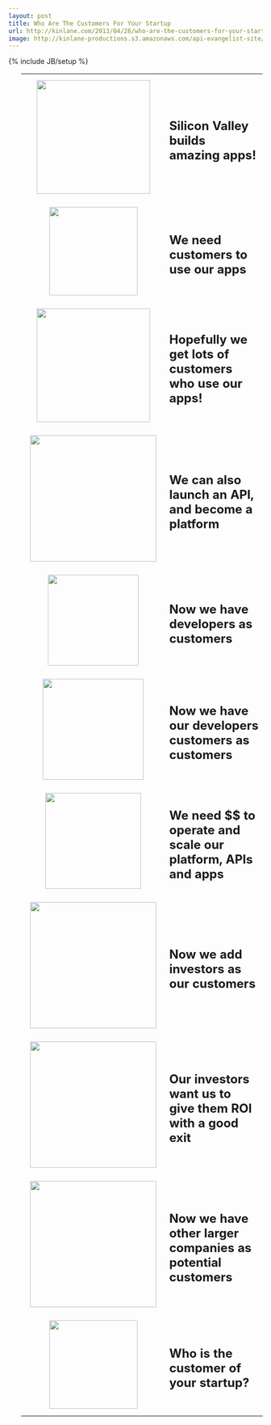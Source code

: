 ```yaml
---
layout: post
title: Who Are The Customers For Your Startup
url: http://kinlane.com/2013/04/26/who-are-the-customers-for-your-startup/
image: http://kinlane-productions.s3.amazonaws.com/api-evangelist-site/blog/bw-question-mark.png
---
```

{% include JB/setup %}
<table style="padding-left: 25px;" cellspacing="5" cellpadding="5" width="95%">
<tbody>
<tr>
<td width="200"><img style="padding: 10px; display: block; margin-left: auto; margin-right: auto;" src="https://s3.amazonaws.com/kinlane-productions/bw-icons/bw-iphone.png" alt="" width="225" /></td>
<td>
<h2>Silicon Valley builds amazing apps!</h2>
</td>
</tr>
<tr>
<td width="200"><img style="padding: 10px; display: block; margin-left: auto; margin-right: auto;" src="https://s3.amazonaws.com/kinlane-productions/bw-icons/bw-user.png" alt="" width="175" /></td>
<td>
<h2>We need customers to use our apps</h2>
</td>
</tr>
<tr>
<td width="200"><img style="padding: 10px; display: block; margin-left: auto; margin-right: auto;" src="https://s3.amazonaws.com/kinlane-productions/bw-icons/bw-users.png" alt="" width="225" /></td>
<td>
<h2>Hopefully we get lots of customers who use our apps!</h2>
</td>
</tr>
<tr>
<td width="200"><img style="padding: 10px; display: block; margin-left: auto; margin-right: auto;" src="https://s3.amazonaws.com/kinlane-productions/bw-icons/bw-api.png" alt="" width="250" /></td>
<td>
<h2>We can also launch an API, and become a platform</h2>
</td>
</tr>
<tr>
<td width="200"><img style="padding: 10px; display: block; margin-left: auto; margin-right: auto;" src="https://s3.amazonaws.com/kinlane-productions/bw-icons/bw-android-developer.png" alt="" width="180" /></td>
<td>
<h2>Now we have developers as customers</h2>
</td>
</tr>
<tr>
<td width="200"><img style="padding: 10px; display: block; margin-left: auto; margin-right: auto;" src="https://s3.amazonaws.com/kinlane-productions/bw-icons/bw-android-developer-users.png" alt="" width="200" /></td>
<td>
<h2>Now we have our developers customers as customers</h2>
</td>
</tr>
<tr>
<td width="200"><img style="padding: 10px; display: block; margin-left: auto; margin-right: auto;" src="https://s3.amazonaws.com/kinlane-productions/bw-icons/bw-dollar-signs.jpg" alt="" width="190" /></td>
<td>
<h2>We need $$ to operate and scale our platform, APIs and apps</h2>
</td>
</tr>
<tr>
<td width="200"><img style="padding: 10px; display: block; margin-left: auto; margin-right: auto;" src="https://s3.amazonaws.com/kinlane-productions/bw-icons/bw-board-of-directors.jpg" alt="" width="250" /></td>
<td>
<h2>Now we add investors as our customers</h2>
</td>
</tr>
<tr>
<td width="200"><img style="padding: 10px;" src="https://s3.amazonaws.com/kinlane-productions/bw-icons/bw-growth-chart.jpg" alt="" width="250" /></td>
<td>
<h2>Our investors want us to give them ROI with a good exit</h2>
</td>
</tr>
<tr>
<td width="200"><img style="padding: 10px; display: block; margin-left: auto; margin-right: auto;" src="https://s3.amazonaws.com/kinlane-productions/bw-icons/bw-corporate-tech.png" alt="" width="250" /></td>
<td>
<h2>Now we have other larger companies as potential customers</h2>
</td>
</tr>
<tr>
<td width="200"><img style="padding: 10px; display: block; margin-left: auto; margin-right: auto;" src="https://s3.amazonaws.com/kinlane-productions/bw-icons/bw-question-mark.png" alt="" width="175" /></td>
<td>
<h2>Who is the customer of your startup?</h2>
</td>
</tr>
</tbody>
</table>